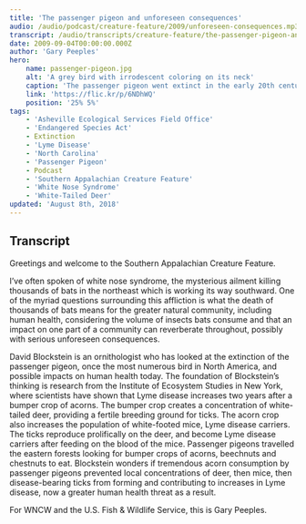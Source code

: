 ```yaml
---
title: 'The passenger pigeon and unforeseen consequences'
audio: /audio/podcast/creature-feature/2009/unforeseen-consequences.mp3
transcript: /audio/transcripts/creature-feature/the-passenger-pigeon-and-unforeseen-consequences.pdf
date: 2009-09-04T00:00:00.000Z
author: 'Gary Peeples'
hero:
    name: passenger-pigeon.jpg
    alt: 'A grey bird with irrodescent coloring on its neck'
    caption: 'The passenger pigeon went extinct in the early 20th century. <a href="https://flic.kr/p/6NDhWQ">Photo</a> by Tim Lenz, CC BY 2.0.'
    link: 'https://flic.kr/p/6NDhWQ'
    position: '25% 5%'
tags:
    - 'Asheville Ecological Services Field Office'
    - 'Endangered Species Act'
    - Extinction
    - 'Lyme Disease'
    - 'North Carolina'
    - 'Passenger Pigeon'
    - Podcast
    - 'Southern Appalachian Creature Feature'
    - 'White Nose Syndrome'
    - 'White-Tailed Deer'
updated: 'August 8th, 2018'
---
```


## Transcript

Greetings and welcome to the Southern Appalachian Creature Feature.

I’ve often spoken of white nose syndrome, the mysterious ailment killing thousands of bats in the northeast which is working its way southward. One of the myriad questions surrounding this affliction is what the death of thousands of bats means for the greater natural community, including human health, considering the volume of insects bats consume and that an impact on one part of a community can reverberate throughout, possibly with serious unforeseen consequences.

David Blockstein is an ornithologist who has looked at the extinction of the passenger pigeon, once the most numerous bird in North America, and possible impacts on human health today. The foundation of Blockstein’s thinking is research from the Institute of Ecosystem Studies in New York, where scientists have shown that Lyme disease increases two years after a bumper crop of acorns. The bumper crop creates a concentration of white-tailed deer, providing a fertile breeding ground for ticks. The acorn crop also increases the population of white-footed mice, Lyme disease carriers. The ticks reproduce prolifically on the deer, and become Lyme disease carriers after feeding on the blood of the mice. Passenger pigeons travelled the eastern forests looking for bumper crops of acorns, beechnuts and chestnuts to eat. Blockstein wonders if tremendous acorn consumption by passenger pigeons prevented local concentrations of deer, then mice, then disease-bearing ticks from forming and contributing to increases in Lyme disease, now a greater human health threat as a result.

For WNCW and the U.S. Fish & Wildlife Service, this is Gary Peeples.
